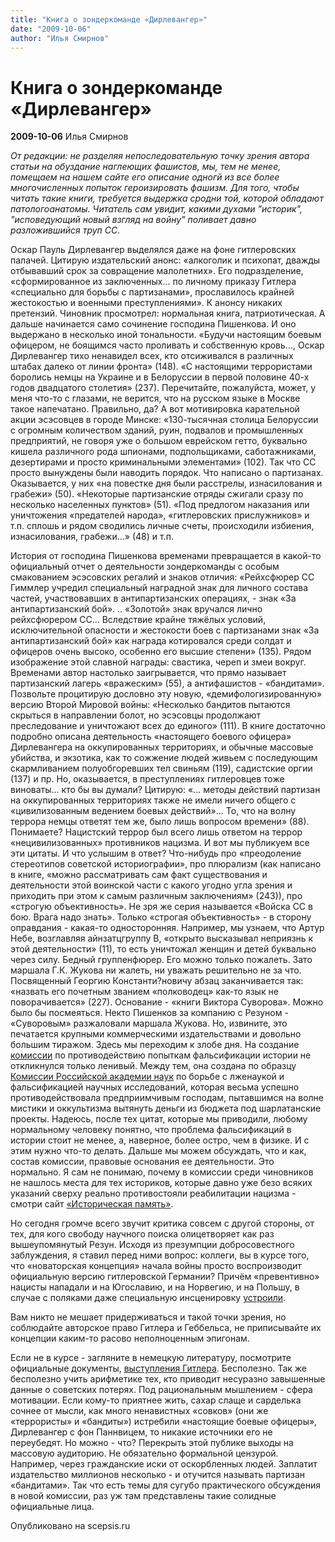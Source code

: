 ```yaml
---
title: "Книга о зондеркоманде «Дирлевангер»"
date: "2009-10-06"
author: "Илья Смирнов"
---
```


# Книга о зондеркоманде «Дирлевангер»

**2009-10-06** Илья Смирнов

*От редакции: не разделяя непоследовательную точку зрения автора статьи на обуздание наглеющих фашистов, мы, тем не менее, помещаем на нашем сайте его описание одногй из все более многочисленных попыток героизировать фашизм. Для того, чтобы читать такие книги, требуется выдержка сродни той, которой обладают патологоанатомы. Читатель сам увидит, какими духами "историк", "исповедующий новый взгляд на войну" поливает давно разложившийся труп СС.*

Оскар Пауль Дирлевангер выделялся даже на фоне гитлеровских палачей. Цитирую издательский анонс: «алкоголик и психопат, дважды отбывавший срок за совращение малолетних». Его подразделение, «сформированное из заключенных... по личному приказу Гитлера «специально для борьбы с партизанами», прославилось крайней жестокостью и военными преступлениями». К анонсу никаких претензий. Чиновник просмотрел: нормальная книга, патриотическая. А дальше начинается само сочинение господина Пишенкова. И оно выдержано в несколько иной тональности. «Будучи настоящим боевым офицером, не боящимся часто проливать и собственную кровь..., Оскар Дирлевангер тихо ненавидел всех, кто отсиживался в различных штабах далеко от линии фронта» (148). «С настоящими террористами боролись немцы на Украине и в Белоруссии в первой половине 40-х годов двадцатого столетия» (237). Перечитайте, пожалуйста, может, у меня что-то с глазами, не верится, что на русском языке в Москве такое напечатано. Правильно, да? А вот мотивировка карательной акции эсэсовцев в городе Минске: «130-тысячная столица Белоруссии с огромным количеством зданий, руин, подвалов и промышленных предприятий, не говоря уже о большом еврейском гетто, буквально кишела различного рода шпионами, подпольщиками, саботажниками, дезертирами и просто криминальными элементами» (102). Так что СС просто вынуждены были наводить порядок. Что написано о партизанах. Оказывается, у них «на повестке дня были расстрелы, изнасилования и грабежи» (50). «Некоторые партизанские отряды сжигали сразу по несколько населенных пунктов» (51). «Под предлогом наказания или уничтожения «предателей народа», «гитлеровских прислужников» и т.п. сплошь и рядом сводились личные счеты, происходили избиения, изнасилования, грабежи...» (48) и т.п.

История от господина Пишенкова временами превращается в какой-то официальный отчет о деятельности зондеркоманды с особым смакованием эсэсовских регалий и знаков отличия: «Рейхсфюрер СС Гиммлер учредил специальный наградной знак для личного состава частей, участвовавших в антипартизанских операциях, - знак «За антипартизанский бой». .. «Золотой» знак вручался лично рейхсфюрером СС... Вследствие крайне тяжёлых условий, исключительной опасности и жестокости боев с партизанами знак «За антипартизанский бой» как награда котировался среди солдат и офицеров очень высоко, особенно его высшие степени» (135). Рядом изображение этой славной награды: свастика, череп и змеи вокруг. Временами автор настолько заигрывается, что прямо называет партизанский лагерь «вражеским» (55), а антифашистов - «бандитами». Позвольте процитирую дословно эту новую, «демифологизированную» версию Второй Мировой войны: «Несколько бандитов пытаются скрыться в направлении болот, но эсэсовцы продолжают преследование и уничтожают всех до единого» (111). В книге достаточно подробно описана деятельность «настоящего боевого офицера» Дирлевангера на оккупированных территориях, и обычные массовые убийства, и экзотика, как то сожжение людей живьем с последующим скармливанием полуобгоревших тел свиньям (119), садистские оргии (137) и пр. Но, оказывается, в преступлениях гитлеровцев тоже виноваты... кто бы вы думали? Цитирую: «... методы действий партизан на оккупированных территориях также не имели ничего общего с «цивилизованным ведением боевых действий»... То, что на волну террора немцы ответят тем же, было лишь вопросом времени» (88). Понимаете? Нацистский террор был всего лишь ответом на террор «нецивилизованных» противников нацизма. И вот мы публикуем все эти цитаты. И что услышим в ответ? Что-нибудь про «преодоление стереотипов советской историографии», про плюрализм (как написано в книге, «можно рассматривать сам факт существования и деятельности этой воинской части с какого угодно угла зрения и приходить при этом к самым различным заключениям» (243)), про «строгую объективность». Не зря же серия называется «Войска СС в бою. Врага надо знать». Только «строгая объективность» - в сторону оправдания - какая-то односторонняя. Например, мы узнаем, что Артур Небе, возглавляя айнзатцгруппу В, «открыто высказывал неприязнь к этой деятельности» (11), то есть уничтожал женщин и детей буквально через силу. Бедный группенфюрер. Его можно только пожалеть. Зато маршала Г.К. Жукова ни жалеть, ни уважать решительно не за что. Посвященный Георгию Константи?новичу абзац заканчивается так: «назвать его почетным званием «полководец» как-то язык не поворачивается» (227). Основание - «книги Виктора Суворова». Можно было бы посмеяться. Некто Пишенков за компанию с Резуном - «Суворовым» разжаловали маршала Жукова. Но, извините, это печатается крупными коммерческими издательствами и довольно большим тиражом. Здесь мы переходим к злобе дня. На создание [комиссии](http://www.rg.ru/2009/05/20/komissia-dok.html) по противодействию попыткам фальсификации истории не откликнулся только ленивый. Между тем, она создана по образцу [Комиссии Российской академии наук](http://www.svobodanews.ru/content/transcript/385614.html) по борьбе с лженаукой и фальсификацией научных исследований, которая весьма успешно противодействовала предприимчивым господам, пытавшимся на волне мистики и оккультизма вытянуть деньги из бюджета под шарлатанские проекты. Надеюсь, после тех цитат, которые мы приводили, любому нормальному человеку понятно, что проблема фальсификаций в истории стоит не менее, а, наверное, более остро, чем в физике. И с этим нужно что-то делать. Дальше мы можем обсуждать, что и как, состав комиссии, правовые основания ее деятельности. Это нормально. Я сам не понимаю, почему в комиссии среди чиновников не нашлось места для тех историков, которые давно уже безо всяких указаний сверху реально противостояли реабилитации нацизма - смотри сайт [«Историческая память»](http://www.historyfoundation.ru/).

Но сегодня громче всего звучит критика совсем с другой стороны, от тех, для кого свободу научного поиска олицетворяет как раз вышеупомянутый Резун. Исходя из презумпции добросовестного заблуждения, я ставил перед ними вопрос: коллеги, вы в курсе того, что «новаторская концепция» начала войны просто воспроизводит официальную версию гитлеровской Германии? Причём «превентивно» нацисты нападали и на Югославию, и на Норвегию, и на Польшу, в случае с поляками даже специальную инсценировку [устроили](http://allk.ru/book/712/6934.html).

Вам никто не мешает придерживаться и такой точки зрения, но соблюдайте авторское право Гитлера и Геббельса, не приписывайте их концепции каким-то расово неполноценным эпигонам.

Если не в курсе - загляните в немецкую литературу, посмотрите официальные документы, [выступления Гитлера](http://www.hrono.info/dokum/194_dok/1941gitler.html). Бесполезно. Так же бесполезно учить арифметике тех, кто приводит несуразно завышенные данные о советских потерях. Под рациональным мышлением - сфера мотивации. Если кому-то приятнее жить, сахар слаще и сарделька сочнее от мысли, как много ненавистных «совков» (они же «террористы» и «бандиты») истребили «настоящие боевые офицеры», Дирлевангер с фон Паннвицем, то никакие источники его не переубедят. Но можно - что? Перекрыть этой публике выходы на массовую аудиторию. Не обязательно формальной цензурой. Например, через гражданские иски от оскорбленных людей. Заплатит издательство миллионов несколько - и отучится называть партизан «бандитами». Так что есть темы для сугубо практического обсуждения в новой комиссии, раз уж там представлены такие солидные официальные лица.

Опубликовано на scepsis.ru